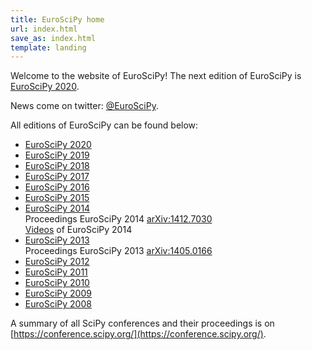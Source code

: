 ```yaml
---
title: EuroSciPy home
url: index.html
save_as: index.html
template: landing
---
```


Welcome to the website of EuroSciPy!
The next edition of EuroSciPy is [EuroSciPy 2020](/2020).

News come on twitter: [@EuroSciPy](https://twitter.com/EuroSciPy).

All editions of EuroSciPy can be found below:

* [EuroSciPy 2020](/2020/)
* [EuroSciPy 2019](/2019/)
* [EuroSciPy 2018](https://www.euroscipy.org/2018/)
* [EuroSciPy 2017](https://www.euroscipy.org/2017/)
* [EuroSciPy 2016](https://www.euroscipy.org/2016/)
* [EuroSciPy 2015](https://www.euroscipy.org/2015/)
* [EuroSciPy 2014](https://www.euroscipy.org/2014/)  
  Proceedings EuroSciPy 2014 [arXiv:1412.7030](http://arxiv.org/abs/1412.7030)  
  [Videos](https://www.youtube.com/playlist?list=PLYx7XA2nY5GfavGAILg08spnrR7QWLimi)
  of EuroSciPy 2014
* [EuroSciPy 2013](http://www.euroscipy.org/2013/)  
  Proceedings EuroSciPy 2013 [arXiv:1405.0166](http://arxiv.org/abs/1405.0166)
* [EuroSciPy 2012](http://archive.euroscipy.org/conference/euroscipy2012)
* [EuroSciPy 2011](http://archive.euroscipy.org/conference/euroscipy2011)
* [EuroSciPy 2010](http://archive.euroscipy.org/conference/euroscipy2010)
* [EuroSciPy 2009](http://archive.euroscipy.org/conference/euroscipy2009)
* [EuroSciPy 2008](http://archive.euroscipy.org/conference/euroscipy2008)

A summary of all SciPy conferences and their proceedings is on
[https://conference.scipy.org/](https://conference.scipy.org/).


